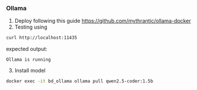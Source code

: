 ### Ollama

1. Deploy following this guide https://github.com/mythrantic/ollama-docker
2. Testing using 
```bash
curl http://localhost:11435
```
expected output:
```
Ollama is running
```

3. Install model
```bash
docker exec -it bd_ollama ollama pull qwen2.5-coder:1.5b
```